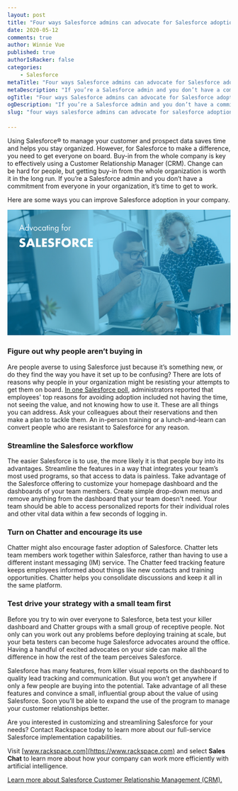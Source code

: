 ```yaml
---
layout: post
title: "Four ways Salesforce admins can advocate for Salesforce adoption"
date: 2020-05-12
comments: true
author: Winnie Vue
published: true
authorIsRacker: false
categories:
    - Salesforce
metaTitle: "Four ways Salesforce admins can advocate for Salesforce adoption"
metaDescription: "If you’re a Salesforce admin and you don’t have a commitment from everyone in your organization, it’s time to get to work."
ogTitle: "Four ways Salesforce admins can advocate for Salesforce adoption"
ogDescription: "If you’re a Salesforce admin and you don’t have a commitment from everyone in your organization, it’s time to get to work."
slug: "four ways salesforce admins can advocate for salesforce adoption" 

---
```


Using Salesforce&reg; to manage your customer and prospect data saves time and helps you stay organized. However, for Salesforce to make a difference, you need to get everyone on board. Buy-in from the whole company is key to effectively using a Customer Relationship Manager (CRM). Change can be hard for people, but getting buy-in from the whole organization is worth it in the long run. If you’re a Salesforce admin and you don’t have a commitment from everyone in your organization, it’s time to get to work.

Here are some ways you can improve Salesforce adoption in your company.

<!--more-->

![](photo1.png)

### Figure out why people aren’t buying in

Are people averse to using Salesforce just because it’s something new, or do they find the way you have it set up to be confusing? There are lots of reasons why people in your organization might be resisting your attempts to get them on board. [In one Salesforce poll](https://admin.salesforce.com/blog/2018/tips-resources-adoption-awesome-admin-community), administrators reported that employees' top reasons for avoiding adoption included not having the time, not seeing the value, and not knowing how to use it. These are all things you can address. Ask your colleagues about their reservations and then make a plan to tackle them. An in-person training or a lunch-and-learn can convert people who are resistant to Salesforce for any reason.

### Streamline the Salesforce workflow

The easier Salesforce is to use, the more likely it is that people buy into its advantages. Streamline the features in a way that integrates your team’s most used programs, so that access to data is painless. Take advantage of the Salesforce  offering to customize your homepage dashboard and the dashboards of your team members. Create simple drop-down menus and remove anything from the dashboard that your team doesn't need. Your team should be able to access personalized reports for their individual roles and other vital data within a few seconds of logging in.

### Turn on Chatter and encourage its use

Chatter might also encourage faster adoption of Salesforce. Chatter lets team members work together within Salesforce, rather than having to use a different instant messaging (IM) service. The Chatter feed tracking feature keeps employees informed about things like new contacts and training opportunities. Chatter helps you consolidate discussions and keep it all in the same platform.


### Test drive your strategy with a small team first

Before you try to win over everyone to Salesforce, beta test your killer dashboard and Chatter groups with a small group of receptive people. Not only can you work out any problems before deploying training at scale, but your beta testers can become huge Salesforce advocates around the office. Having a handful of excited advocates on your side can make all the difference in how the rest of the team perceives Salesforce.

Salesforce has many features, from killer visual reports on the dashboard to quality lead tracking and communication. But you won’t get anywhere if only a few people are buying into the potential. Take advantage of all these features and convince a small, influential group about the value of using Salesforce. Soon you’ll be able to expand the use of the program to manage your customer relationships better.

Are you interested in customizing and streamlining Salesforce for your needs? Contact Rackspace today to learn more about our full-service Salesforce implementation capabilities.

Visit [www.rackspace.com](https://www.rackspace.com) and select **Sales Chat** to learn more about how your company can work more efficiently with artificial intelligence.

<a class="cta teal" id="cta" href="https://www.rackspace.com/salesforce">Learn more about Salesforce Customer Relationship Management (CRM).</a>
